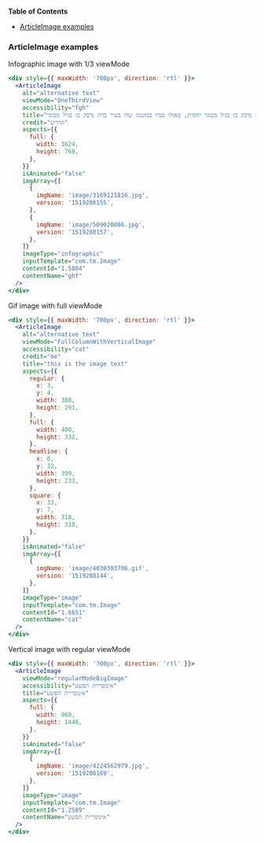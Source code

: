 <!-- START doctoc generated TOC please keep comment here to allow auto update -->

<!-- DON'T EDIT THIS SECTION, INSTEAD RE-RUN doctoc TO UPDATE -->

**Table of Contents**

* [ArticleImage examples](#articleimage-examples)

<!-- END doctoc generated TOC please keep comment here to allow auto update -->

### ArticleImage examples

Infographic image with 1/3 viewMode

```jsx
<div style={{ maxWidth: '700px', direction: 'rtl' }}>
  <ArticleImage
    alt="alternative text"
    viewMode="OneThirdView"
    accessibility="fgh"
    title="חיידק הקפה נדבק בו בגיל מבוגר יחסית, פאולו פנרו בבוטגה שלו בעיר ברה נדבק בו בגיל מבוגר"
    credit="קרדיט"
    aspects={{
      full: {
        width: 1024,
        height: 768,
      },
    }}
    isAnimated="false"
    imgArray={[
      {
        imgName: 'image/3169121816.jpg',
        version: '1519208155',
      },
      {
        imgName: 'image/509020086.jpg',
        version: '1519208157',
      },
    ]}
    imageType="infographic"
    inputTemplate="com.tm.Image"
    contentId="1.5804"
    contentName="ghf"
  />
</div>
```

Gif image with full viewMode

```jsx
<div style={{ maxWidth: '700px', direction: 'rtl' }}>
  <ArticleImage
    alt="alternative text"
    viewMode="FullColumnWithVerticalImage"
    accessibility="cat"
    credit="me"
    title="this is the image text"
    aspects={{
      regular: {
        x: 3,
        y: 4,
        width: 388,
        height: 291,
      },
      full: {
        width: 400,
        height: 332,
      },
      headline: {
        x: 0,
        y: 32,
        width: 399,
        height: 233,
      },
      square: {
        x: 33,
        y: 7,
        width: 318,
        height: 318,
      },
    }}
    isAnimated="false"
    imgArray={[
      {
        imgName: 'image/4030303706.gif',
        version: '1519208144',
      },
    ]}
    imageType="image"
    inputTemplate="com.tm.Image"
    contentId="1.6651"
    contentName="cat"
  />
</div>
```

Vertical image with regular viewMode

```jsx
<div style={{ maxWidth: '700px', direction: 'rtl' }}>
  <ArticleImage
    viewMode="regularModeBigImage"
    accessibility="אימפריית הפשע"
    title="אימפריית הפשע"
    aspects={{
      full: {
        width: 960,
        height: 1440,
      },
    }}
    isAnimated="false"
    imgArray={[
      {
        imgName: 'image/4224562979.jpg',
        version: '1519208169',
      },
    ]}
    imageType="image"
    inputTemplate="com.tm.Image"
    contentId="1.2589"
    contentName="אימפריית הפשע"
  />
</div>
```
